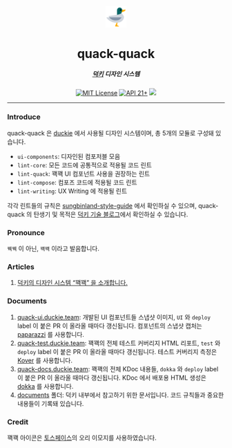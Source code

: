 <p align="center">
  <img src="./assets/toss-duck.svg" width="10%" alt="duck" />
</p>
<h1 align="center">quack-quack</h1>
<h5 align="center"><a href="https://github.com/sungbinland/duckie">덕키</a> 디자인 시스템</h5>
<p align="center">
  <a href="LICENSE"><img alt="MIT License" src="https://img.shields.io/badge/License-MIT-blue"/></a>
  <a href="https://developer.android.com/about/versions/lollipop"><img alt="API 21+" src="https://img.shields.io/badge/API-21%2B-brightgreen.svg"/></a>
  <a href="https://codecov.io/gh/sungbinland/duckie-quack-quack" > <img src="https://codecov.io/gh/sungbinland/duckie-quack-quack/branch/develop/graph/badge.svg?token=ACRJ1R22YD"/></a>
</p>


---

### Introduce

quack-quack 은 [duckie](https://github.com/sungbinland/duckie) 에서 사용될 디자인 시스템이며, 총 5개의 모듈로 구성돼 있습니다.

- `ui-components`: 디자인된 컴포저블 모음
- `lint-core`: 모든 코드에 공통적으로 적용될 코드 린트
- `lint-quack`: 꽥꽥 UI 컴포넌트 사용을 권장하는 린트
- `lint-compose`: 컴포즈 코드에 적용될 코드 린트
- `lint-writing`:  UX Writing 에 적용될 린트

각각 린트들의 규칙은 [sungbinland-style-guide](https://github.com/sungbinland/sungbinland-style-guide) 에서 확인하실 수 있으며, quack-quack 의 탄생기 및 목적은 [덕키 기술 블로그](https://medium.com/duckie-stories/%EB%8D%95%ED%82%A4%EC%9D%98-%EB%94%94%EC%9E%90%EC%9D%B8-%EC%8B%9C%EC%8A%A4%ED%85%9C-%EA%BD%A5%EA%BD%A5-%EC%9D%84-%EC%86%8C%EA%B0%9C%ED%95%A9%EB%8B%88%EB%8B%A4-59d962c4bf7)에서 확인하실 수 있습니다.

### Pronounce

`꿱꿱` 이 아닌, `꽥꽥` 이라고 발음합니다.

### Articles

1. [덕키의 디자인 시스템 “꽥꽥” 을 소개합니다.](https://blog.duckie.team/%EB%8D%95%ED%82%A4%EC%9D%98-%EB%94%94%EC%9E%90%EC%9D%B8-%EC%8B%9C%EC%8A%A4%ED%85%9C-%EA%BD%A5%EA%BD%A5-%EC%9D%84-%EC%86%8C%EA%B0%9C%ED%95%A9%EB%8B%88%EB%8B%A4-59d962c4bf7)

### Documents

1. [quack-ui.duckie.team](https://quack-ui.duckie.team/): 개발된 UI 컴포넌트들 스냅샷 이미지, `UI` 와 `deploy` label 이 붙은 PR 이 올라올 때마다 갱신됩니다. 컴포넌트의 스냅샷 캡처는 [paparazzi](https://github.com/cashapp/paparazzi) 를 사용합니다.
2. [quack-test.duckie.team](https://quack-test.duckie.team/): 꽥꽥의 전체 테스트 커버리지 HTML 리포트, `test` 와 `deploy` label 이 붙은 PR 이 올라올 때마다 갱신됩니다. 테스트 커버리지 측정은 [Kover](https://github.com/Kotlin/kotlinx-kover) 를 사용합니다.
3. [quack-docs.duckie.team](https://quack-docs.duckie.team/): 꽥꽥의 전체 KDoc 내용들, `dokka` 와 `deploy` label 이 붙은 PR 이 올라올 때마다 갱신됩니다. KDoc 에서 배포용 HTML 생성은 [dokka](https://github.com/Kotlin/dokka) 를 사용합니다.
4. [documents](/documents) 폴더: 덕키 내부에서 참고하기 위한 문서입니다. 코드 규칙들과 중요한 내용들이 기록돼 있습니다.

### Credit

꽥꽥 아이콘은 [토스페이스](https://toss.im/tossface)의 오리 이모지를 사용하였습니다.
